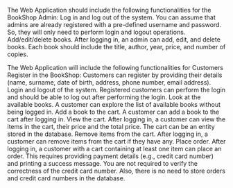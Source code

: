 The Web Application should include the following functionalities for the BookShop Admin:
Log in and log out of the system. You can assume that admins are already registered with a pre-defined username and password. So, they will only need to perform login and logout operations.
Add/edit/delete books. After logging in, an admin can add, edit, and delete books. Each book should include the title, author, year, price, and number of copies. 


The Web Application will include the following functionalities for Customers
Register in the BookShop: Customers can register by providing their details (name, surname, date of birth,  address, phone number, email address). 
Login and logout of the system. Registered customers can perform the login and should be able to log out after performing the login.
Look at the available books. A customer can explore the list of available books without being logged in.
Add a book to the cart. A customer can add a book to the cart after logging in.
View the cart. After logging in, a customer can view the items in the cart, their price and the total price. The cart can be an entity stored in the database.
Remove items from the cart. After logging in, a customer can remove items from the cart if they have any.
Place order.  After logging in, a customer with a cart containing at least one item can place an order. This requires providing payment details (e.g., credit card number) and printing a success message. You are not required to verify the correctness of the credit card number. Also, there is no need to store orders and credit card numbers in the database.

